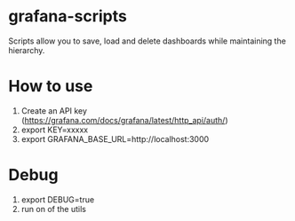 # grafana-scripts
Scripts allow you to save, load and delete dashboards while maintaining the hierarchy.

# How to use #
1. Create an API key (https://grafana.com/docs/grafana/latest/http_api/auth/)
1. export KEY=xxxxx
1. export GRAFANA_BASE_URL=http://localhost:3000

# Debug #
1. export DEBUG=true
1. run on of the utils
